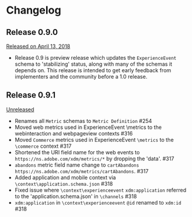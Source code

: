 # Changelog

## Release 0.9.0

[Released on April 13, 2018](https://github.com/adobe/xdm/releases/tag/v0.9)

* Release 0.9 is preview release which updates the `ExperienceEvent` schema to 'stabilizing' status, along with many of the schemas it depends on. This release is intended to get early feedback from implementers and the community before a 1.0 release.

## Release 0.9.1

[Unreleased](https://github.com/adobe/xdm/releases/tag/v0.9.1)

* Renames all `Metric` schemas to `Metric Definition` #254
* Moved web metrics used in ExperienceEvent \\metrics to the webinteraction and webpageview contexts #316
* Moved `Commerce` metrics used in ExperienceEvent `\metrics` to the `\commerce` context #317
* Shortened the URI field name for the web events to `https://ns.adobe.com/xdm/metrics/*` by dropping the 'data'. #317
* `abandons` metric field name change to `cartAbandons` `https://ns.adobe.com/xdm/metrics/cartAbandons`. #317
* Added application and mobile context via `\context\application.schema.json` #318
* Fixed issue where `\context\experienceevent` `xdm:application` referred to the 'application.schema.json' in `\channels` #318
* `xdm:application` in `\context\experienceevent` `@id` renamed to `xdm:id` #318
